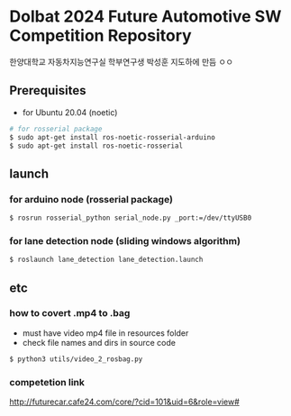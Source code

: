 # Dolbat 2024 Future Automotive SW Competition Repository
한양대학교 자동차지능연구실 학부연구생 박성훈 지도하에 만듬 ㅇㅇ

## Prerequisites
* for Ubuntu 20.04 (noetic)
```bash
# for rosserial package
$ sudo apt-get install ros-noetic-rosserial-arduino
$ sudo apt-get install ros-noetic-rosserial
```

## launch
### for arduino node (rosserial package)
```bash
$ rosrun rosserial_python serial_node.py _port:=/dev/ttyUSB0
```
### for lane detection node (sliding windows algorithm)
```bash
$ roslaunch lane_detection lane_detection.launch
```

## etc
### how to covert .mp4 to .bag
* must have video mp4 file in resources folder
* check file names and dirs in source code 
```bash
$ python3 utils/video_2_rosbag.py
```

### competetion link
http://futurecar.cafe24.com/core/?cid=101&uid=6&role=view#
